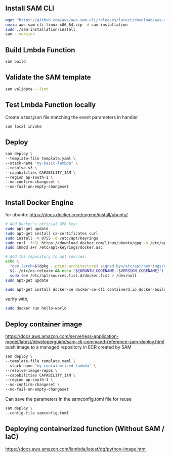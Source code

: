 ## Install SAM CLI

```sh
wget "https://github.com/aws/aws-sam-cli/releases/latest/download/aws-sam-cli-linux-x86_64.zip"
unzip aws-sam-cli-linux-x86_64.zip -d sam-installation
sudo ./sam-installation/install
sam --version
```

## Build Lmbda Function

```sh
sam build
```

## Validate the SAM template

```sh
sam validate --lint
```

## Test Lmbda Function locally

Create a test.json file matching the event parameters in handler

```sh
sam local invoke
```

## Deploy 

```sh
sam deploy \
--template-file template.yaml \
--stack-name "my-basic-lambda" \
--resolve-s3 \
--capabilities CAPABILITY_IAM \
--region ap-south-1 \
--no-confirm-changeset \
--no-fail-on-empty-changeset
```

## Install Docker Engine

for ubuntu: https://docs.docker.com/engine/install/ubuntu/

```sh
# Add Docker's official GPG key:
sudo apt-get update
sudo apt-get install ca-certificates curl
sudo install -m 0755 -d /etc/apt/keyrings
sudo curl -fsSL https://download.docker.com/linux/ubuntu/gpg -o /etc/apt/keyrings/docker.asc
sudo chmod a+r /etc/apt/keyrings/docker.asc

# Add the repository to Apt sources:
echo \
  "deb [arch=$(dpkg --print-architecture) signed-by=/etc/apt/keyrings/docker.asc] https://download.docker.com/linux/ubuntu \
  $(. /etc/os-release && echo "${UBUNTU_CODENAME:-$VERSION_CODENAME}") stable" | \
  sudo tee /etc/apt/sources.list.d/docker.list > /dev/null
sudo apt-get update

sudo apt-get install docker-ce docker-ce-cli containerd.io docker-buildx-plugin docker-compose-plugin
```

verify with,

```sh
sudo docker run hello-world
```
## Deploy container image

https://docs.aws.amazon.com/serverless-application-model/latest/developerguide/sam-cli-command-reference-sam-deploy.html
push image to a managed repository in ECR created by SAM

```sh
sam deploy \
--template-file template.yaml \
--stack-name "my-containerized-lambda" \
--resolve-image-repos \
--capabilities CAPABILITY_IAM \
--region ap-south-1 \
--no-confirm-changeset \
--no-fail-on-empty-changeset
```

Can save the parameters in the samconfig.toml file for reuse

```sh
sam deploy \
--config-file samconfig.toml
```

## Deploying containerized function (**Without SAM / IaC**)

https://docs.aws.amazon.com/lambda/latest/dg/python-image.html


